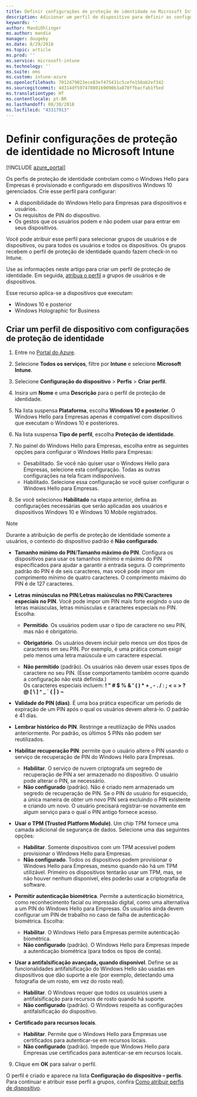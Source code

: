 ```yaml
---
title: Definir configurações de proteção de identidade no Microsoft Intune – Azure | Microsoft Docs
description: Adicionar um perfil de dispositivo para definir as configurações do Windows Hello para Empresas em dispositivos Windows 10 no Microsoft Intune
keywords: ''
author: MandiOhlinger
ms.author: mandia
manager: dougeby
ms.date: 8/29/2018
ms.topic: article
ms.prod: ''
ms.service: microsoft-intune
ms.technology: ''
ms.suite: ems
ms.custom: intune-azure
ms.openlocfilehash: 7012479023ece83ef475431c5cefe150ab2ef342
ms.sourcegitcommit: 4d314df59747800169090b3a870ffbacfab1f5ed
ms.translationtype: HT
ms.contentlocale: pt-BR
ms.lasthandoff: 08/30/2018
ms.locfileid: "43317913"
---
```

# <a name="configure-identity-protection-settings-in-microsoft-intune"></a>Definir configurações de proteção de identidade no Microsoft Intune

[!INCLUDE [azure_portal](./includes/azure_portal.md)]

Os perfis de proteção de identidade controlam como o Windows Hello para Empresas é provisionado e configurado em dispositivos Windows 10 gerenciados. Crie esse perfil para configurar:  
* A disponibilidade do Windows Hello para Empresas para dispositivos e usuários.
* Os requisitos de PIN do dispositivo.
* Os gestos que os usuários podem e não podem usar para entrar em seus dispositivos.  

 Você pode atribuir esse perfil para selecionar grupos de usuários e de dispositivos, ou para todos os usuários e todos os dispositivos. Os grupos recebem o perfil de proteção de identidade quando fazem check-in no Intune.    

Use as informações neste artigo para criar um perfil de proteção de identidade. Em seguida, [atribua o perfil](device-profile-assign.md) a grupos de usuários e de dispositivos.

Esse recurso aplica-se a dispositivos que executam:  
- Windows 10 e posterior
- Windows Holographic for Business  

## <a name="create-a-device-profile-with-identity-protection-settings"></a>Criar um perfil de dispositivo com configurações de proteção de identidade

1. Entre no [Portal do Azure](https://portal.azure.com).
2. Selecione **Todos os serviços**, filtre por **Intune** e selecione **Microsoft Intune**.
3. Selecione **Configuração do dispositivo** > **Perfis** > **Criar perfil**.
4. Insira um **Nome** e uma **Descrição** para o perfil de proteção de identidade.
5. Na lista suspensa **Plataforma**, escolha **Windows 10 e posterior**. O Windows Hello para Empresas apenas é compatível com dispositivos que executam o Windows 10 e posteriores.
6. Na lista suspensa **Tipo de perfil**, escolha **Proteção de identidade**.
7. No painel do Windows Hello para Empresas, escolha entre as seguintes opções para configurar o Windows Hello para Empresas:
    * Desabilitado. Se você não quiser usar o Windows Hello para Empresas, selecione esta configuração. Todas as outras configurações na tela ficam indisponíveis.
    * Habilitado. Selecione essa configuração se você quiser configurar o Windows Hello para Empresas.  

8. Se você selecionou **Habilitado** na etapa anterior, defina as configurações necessárias que serão aplicadas aos usuários e dispositivos Windows 10 e Windows 10 Mobile registrados.

> [!NOTE]
> Durante a atribuição de perfis de proteção de identidade somente a usuários, o contexto do dispositivo padrão é **Não configurado**.  

   - **Tamanho mínimo do PIN**/**Tamanho máximo do PIN**. Configura os dispositivos para usar os tamanhos mínimo e máximo do PIN especificados para ajudar a garantir a entrada segura. O comprimento padrão do PIN é de seis caracteres, mas você pode impor um comprimento mínimo de quatro caracteres. O comprimento máximo do PIN é de 127 caracteres.  

   - **Letras minúsculas no PIN**/**Letras maiúsculas no PIN**/**Caracteres especiais no PIN**. Você pode impor um PIN mais forte exigindo o uso de letras maiúsculas, letras minúsculas e caracteres especiais no PIN. Escolha:

     - **Permitido**. Os usuários podem usar o tipo de caractere no seu PIN, mas não é obrigatório.

     - **Obrigatório**. Os usuários devem incluir pelo menos um dos tipos de caracteres em seu PIN. Por exemplo, é uma prática comum exigir pelo menos uma letra maiúscula e um caractere especial.

     - **Não permitido** (padrão). Os usuários não devem usar esses tipos de caractere no seu PIN. (Esse comportamento também ocorre quando a configuração não está definida.)<br>Os caracteres especiais incluem: **! " # $ % &amp; ' ( ) &#42; + , - . / : ; &lt; = &gt; ? @ [ \ ] ^ _ &#96; { &#124; } ~**

   - **Validade do PIN (dias)**. É uma boa prática especificar um período de expiração de um PIN após o qual os usuários devem alterá-lo. O padrão é 41 dias.

   - **Lembrar histórico do PIN**. Restringe a reutilização de PINs usados anteriormente. Por padrão, os últimos 5 PINs não podem ser reutilizados.  
   - **Habilitar recuperação PIN**: permite que o usuário altere o PIN usando o serviço de recuperação de PIN do Windows Hello para Empresas. 
       - **Habilitar**. O serviço de nuvem criptografa um segredo de recuperação de PIN a ser armazenado no dispositivo. O usuário pode alterar o PIN, se necessário.  
       - **Não configurado** (padrão). Não é criado nem armazenado um segredo de recuperação de PIN. Se o PIN do usuário for esquecido, a única maneira de obter um novo PIN será excluindo o PIN existente e criando um novo. O usuário precisará registrar-se novamente em algum serviço para o qual o PIN antigo fornece acesso.  
   
   - **Usar o TPM (Trusted Platform Module)**. Um chip TPM fornece uma camada adicional de segurança de dados. Selecione uma das seguintes opções:  
     - **Habilitar**. Somente dispositivos com um TPM acessível podem provisionar o Windows Hello para Empresas.
     - **Não configurado**. Todos os dispositivos podem provisionar o Windows Hello para Empresas, mesmo quando não há um TPM utilizável. Primeiro os dispositivos tentarão usar um TPM, mas, se não houver nenhum disponível, eles poderão usar a criptografia de software.  

   - **Permitir autenticação biométrica**. Permite a autenticação biométrica, como reconhecimento facial ou impressão digital, como uma alternativa a um PIN do Windows Hello para Empresas. Os usuários ainda devem configurar um PIN de trabalho no caso de falha de autenticação biométrica. Escolha:

     - **Habilitar**. O Windows Hello para Empresas permite autenticação biométrica.
     - **Não configurado** (padrão). O Windows Hello para Empresas impede a autenticação biométrica (para todos os tipos de conta).

   - **Usar a antifalsificação avançada, quando disponível**. Define se as funcionalidades antifalsificação do Windows Hello são usadas em dispositivos que dão suporte a ele (por exemplo, detectando uma fotografia de um rosto, em vez do rosto real).
       - **Habilitar**. O Windows requer que todos os usuários usem a antifalsificação para recursos de rosto quando há suporte.  
       - **Não configurado** (padrão). O Windows respeita as configurações antifalsificação do dispositivo.

   - **Certificado para recursos locais**. 
       - **Habilitar**. Permite que o Windows Hello para Empresas use certificados para autenticar-se em recursos locais.
       - **Não configurado** (padrão). Impede que Windows Hello para Empresas use certificados para autenticar-se em recursos locais.  
9. Clique em **OK** para salvar o perfil.  

O perfil é criado e aparece na lista **Configuração do dispositivo – perfis**. Para continuar e atribuir esse perfil a grupos, confira [Como atribuir perfis de dispositivo](device-profile-assign.md).  

<!--  Removing image as part of design review; retaining source until we known the disposition.

## Example of device restriction settings

In this high-level example, you'll create a device restriction policy that blocks the use of the built-in camera app on Android devices.

![How to disable the camera on Android devices](./media/disable-android-camera.png)

-->
